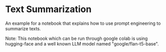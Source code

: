 # Text Summarization
An example for a notebook that explains how to use prompt engineering to summarize texts. 

Note: This notebook which can be run through google colab is using hugging-face and a well known LLM model named "google/flan-t5-base".

